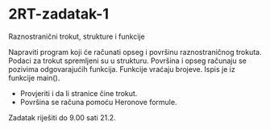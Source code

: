 # 2RT-zadatak-1
Raznostranični trokut, strukture i funkcije

Napraviti program koji će računati opseg i površinu raznostraničnog trokuta. Podaci za trokut spremljeni su u strukturu.
Površina i opseg računaju se pozivima odgovarajućih funkcija. Funkcije vraćaju brojeve. Ispis je iz funkcije main().
* Provjeriti i da li stranice čine trokut.
* Površina se računa pomoću Heronove formule.

Zadatak riješiti do 9.00 sati 21.2.
